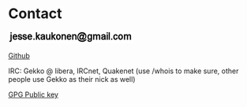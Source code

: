 # Contact

![](pics/email001.png "pic1")

[Github](https://github.com/SirDifferential)

IRC: Gekko @ libera, IRCnet, Quakenet (use /whois to make sure, other people use Gekko as their nick as well)

[GPG Public key](./gpg.txt)

